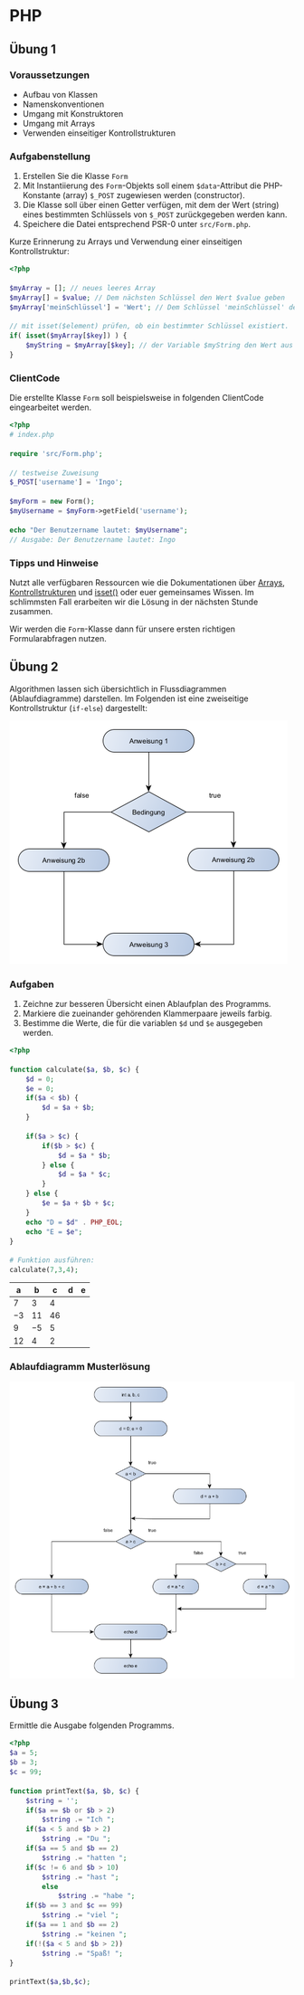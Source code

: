 # PHP
## Übung 1

### Voraussetzungen

- Aufbau von Klassen 
- Namenskonventionen 
- Umgang mit Konstruktoren 
- Umgang mit Arrays 
- Verwenden einseitiger Kontrollstrukturen

### Aufgabenstellung

1. Erstellen Sie die Klasse ``Form``
2. Mit Instantiierung des ``Form``-Objekts soll einem `$data`-Attribut die PHP-Konstante (array) ``$_POST`` zugewiesen werden (constructor).
3. Die Klasse soll über einen Getter verfügen, mit dem der Wert (string) eines bestimmten Schlüssels von ``$_POST`` zurückgegeben werden kann.
4. Speichere die Datei entsprechend PSR-0 unter ``src/Form.php``.

Kurze Erinnerung zu Arrays und Verwendung einer einseitigen Kontrollstruktur:
````php
<?php

$myArray = []; // neues leeres Array
$myArray[] = $value; // Dem nächsten Schlüssel den Wert $value geben
$myArray['meinSchlüssel'] = 'Wert'; // Dem Schlüssel 'meinSchlüssel' den Wert 'Wert' zuweisen

// mit isset($element) prüfen, ob ein bestimmter Schlüssel existiert.
if( isset($myArray[$key]) ) {
    $myString = $myArray[$key]; // der Variable $myString den Wert aus dem Array zuweisen
}
````


### ClientCode

Die erstellte Klasse ``Form`` soll beispielsweise in folgenden ClientCode eingearbeitet werden.

````php
<?php
# index.php

require 'src/Form.php';

// testweise Zuweisung
$_POST['username'] = 'Ingo';

$myForm = new Form();
$myUsername = $myForm->getField('username');

echo "Der Benutzername lautet: $myUsername";
// Ausgabe: Der Benutzername lautet: Ingo
````

### Tipps und Hinweise

Nutzt alle verfügbaren Ressourcen wie die Dokumentationen über
[Arrays](https://www.php.net/manual/de/language.types.array.php),
[Kontrollstrukturen](https://www.php.net/manual/de/control-structures.if.php) und
[isset()](https://www.php.net/manual/de/function.isset.php)
oder euer gemeinsames Wissen. Im schlimmsten Fall erarbeiten wir die Lösung in der nächsten
Stunde zusammen.

Wir werden die ``Form``-Klasse dann für unsere ersten richtigen Formularabfragen nutzen.

## Übung 2

Algorithmen lassen sich übersichtlich in Flussdiagrammen (Ablaufdiagramme) darstellen.
Im Folgenden ist eine zweiseitige Kontrollstruktur (``if-else``) dargestellt:

![Flowchart](/docs/img/flowchart_01.png)

### Aufgaben

1. Zeichne zur besseren Übersicht einen Ablaufplan des Programms.
2. Markiere die zueinander gehörenden Klammerpaare jeweils farbig.
3. Bestimme die Werte, die für die variablen ``$d`` und ``$e`` ausgegeben werden.

````php
<?php

function calculate($a, $b, $c) {
    $d = 0;
    $e = 0;    
    if($a < $b) {
        $d = $a + $b;
    }

    if($a > $c) {        
        if($b > $c) {
            $d = $a * $b;
        } else {
            $d = $a * $c;
        }        
    } else {
        $e = $a + $b + $c;
    }
    echo "D = $d" . PHP_EOL;
    echo "E = $e";
}

# Funktion ausführen:
calculate(7,3,4);
````

|a|b|c|d|e
| -------- | ------- | ------- | ------- | ------- |
|$7$|$3$|$4$| | |
|$-3$|$11$|$46$| | |
|$9$|$-5$|$5$| | |
|$12$|$4$|$2$| | |

### Ablaufdiagramm Musterlösung

![Musterloesung](/docs/img/ue2_php_control.png)

## Übung 3

Ermittle die Ausgabe folgenden Programms.

````php
<?php
$a = 5;
$b = 3;
$c = 99;

function printText($a, $b, $c) {
    $string = '';
    if($a == $b or $b > 2)
        $string .= "Ich ";
    if($a < 5 and $b > 2)
        $string .= "Du ";
    if($a == 5 and $b == 2)
        $string .= "hatten ";
    if($c != 6 and $b > 10)
        $string .= "hast ";
        else
            $string .= "habe ";
    if($b == 3 and $c == 99)
        $string .= "viel ";
    if($a == 1 and $b == 2)
        $string .= "keinen ";
    if(!($a < 5 and $b > 2))
        $string .= "Spaß! ";
}

printText($a,$b,$c);
````